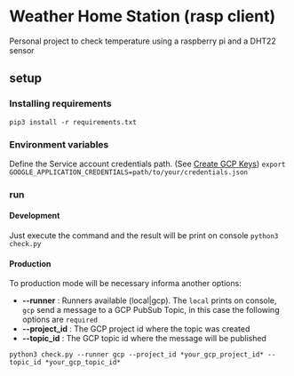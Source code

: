 # Weather Home Station (rasp client)
Personal project to check temperature using a raspberry pi and a DHT22 sensor

## setup

### Installing requirements

``pip3 install -r requirements.txt``

### Environment variables

Define the Service account credentials path. (See [Create GCP Keys](https://cloud.google.com/iam/docs/keys-create-delete#iam-service-account-keys-create-console))
``export GOOGLE_APPLICATION_CREDENTIALS=path/to/your/credentials.json``

### run

#### Development 
Just execute the command and the result will be print on console
``python3 check.py``

#### Production
To production mode will be necessary informa another options:

* **--runner** : Runners available (local|gcp). The `local` prints on console, `gcp` send a message to a GCP PubSub Topic, in this case the following options are `required`
* **--project_id** : The GCP project id where the topic was created
* **--topic_id** : The GCP topic id where the message will be published

``python3 check.py --runner gcp --project_id *your_gcp_project_id* --topic_id *your_gcp_topic_id*``